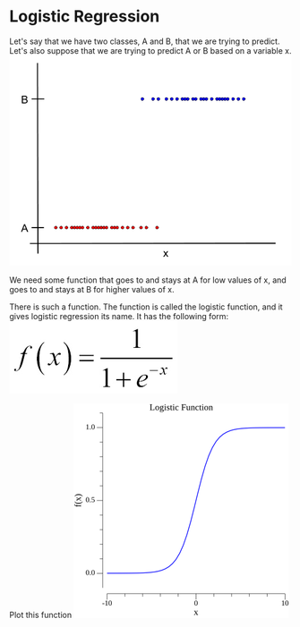 # Logistic Regression

Let's say that we have two classes, A and B, that we are trying to predict.
Let's also suppose that we are trying to predict A or B based on a variable x.
![](./images/logistic-regression-example.png)

We need some function that goes to and stays at A for low values of x,
and goes to and stays at B for higher values of x.

There is such a function. The function is called the logistic function, and it gives logistic regression its name.
It has the following form:
![](./images/logistic-function.jpeg)

Plot this function
![](./images/logistic.png)
